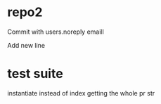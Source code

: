 # repo2

Commit with users.noreply emaill

Add new line


# test suite
instantiate instead of index
getting the whole pr
str
